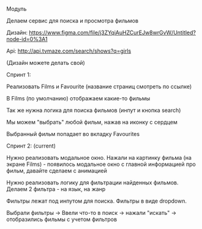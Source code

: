 Модуль

Делаем сервис для поиска и просмотра фильмов

Дизайн: https://www.figma.com/file/j3ZYqiAuHZCurEJw8wrGvW/Untitled?node-id=0%3A1

Api: http://api.tvmaze.com/search/shows?q=girls



(Дизайн можете делать свой)


Спринт 1:

Реализовать Films и Favourite (название страниц смотреть по ссылке)

В Films (по умолчанию) отображаем какие-то фильмы

Так же нужна логика для поиска фильмов (инпут и кнопка search)

Мы можем "выбрать" любой фильм, нажав на иконку с сердцем

Выбранный фильм попадает во вкладку Favourites


Спринт 2: (current)

Нужно реализовать модальное окно. Нажали на картинку фильма (на экране Films) - появилось модальное окно с главной информацией про фильм, давайте сделаем с анимацией

Нужно реализовать логику для фильтрации найденных фильмов. Делаем 2 фильтра - на язык, на жанр

Фильтры лежат под инпутом для поиска. Фильтры в виде dropdown.

Выбрали фильтры -> Ввели что-то в поиск -> нажали "искать" -> отобразились фильмы с учетом фильтров
